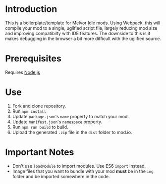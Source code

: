 # Introduction
This is a boilerplate/template for Melvor Idle mods. Using Webpack, this will compile your mod to a single, uglified script file, largely reducing mod size and improving compatibilty with IDE features. The downside to this is it makes debugging in the browser a bit more difficult with the uglified source.

# Prerequisites
Requires [Node.js](https://nodejs.org/en/)

# Use
1. Fork and clone repository.
2. Run `npm install`
3. Update `package.json`'s `name` property to match your mod.
4. Update `manifest.json`'s `namespace` property.
5. Run `npm run build` to build.
6. Upload the generated `.zip` file in the `dist` folder to mod.io.

# Important Notes
* Don't use `loadModule` to import modules. Use ES6 `import` instead.
* Image files that you want to bundle with your mod **must** be in the `img` folder and be imported somewhere in the code.